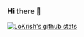 ### Hi there 👋

<!--
**LoKrish/LoKrish** is a ✨ _special_ ✨ repository because its `README.md` (this file) appears on your GitHub profile.

Here are some ideas to get you started:

- 🔭 I’m currently working on ...
- 🌱 I’m currently learning ...
- 👯 I’m looking to collaborate on ...
- 🤔 I’m looking for help with ...
- 💬 Ask me about ...
- 📫 How to reach me: ...
- 😄 Pronouns: ...
- ⚡ Fun fact: ...
-->


[![LoKrish's github stats](https://github-readme-stats.vercel.app/api?username=LoKrish)](https://github-readme-stats.vercel.app/api?username=LoKrish&theme=vue-dark&show_icons=true)
